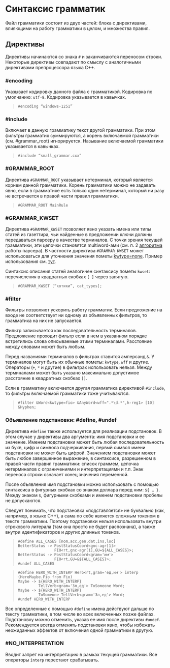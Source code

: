 # Синтаксис грамматик

Файл грамматики состоит из двух частей: блока с директивами, влияющими на работу грамматики в целом, и множества правил.


## Директивы <a name="directives"></a>

Директивы начинаются со знака `#` и заканчиваются переносом строки. Некоторые директивы совпадают по смыслу с аналогичными директивами препроцессора языка C++.

### #encoding

Указывает кодировку данного файла с грамматикой. Кодировка по умолчанию: `utf-8`. Кодировка указывается в кавычках.

> `#encoding “windows-1251”`

### #include

Включает в данную грамматику текст другой грамматики. При этом фильтры грамматик суммируются, а корень включаемой грамматики (см. #grammar_root) игнорируется. Называние включаемой грамматики указывается в кавычках.

> `#include “small_grammar.cxx”`

### #GRAMMAR_ROOT

Директива `#GRAMMAR_ROOT` указывает нетерминал, который является корнем данной грамматики. Корень грамматики можно не задавать явно, если в грамматике есть только один нетерминал, который ни разу не встречается в правой части правил грамматики.

> `#GRAMMAR_ROOT MainRule`

### #GRAMMAR_KWSET <a name="GRAMMAR_KWSET"></a>

Директива `#GRAMMAR_KWSET` позволяет явно указать имена или типы статей из газеттира, чьи найденные в предложении ключи должны передаваться парсеру в качестве терминалов. C точки зрения текущей грамматики, эти цепочки становятся multiword-ами (см. п. 2 [алгоритма](overview.md) работы парсера). В частности директива `#GRAMMAR_KWSET` может использоваться для уточнения значения пометы [kwtype=none](labels-limits.md#kwtype-none). Пример использования см. [тут](unobvious-solutions.md).

Синтаксис описания статей аналогичен синтаксису пометы `kwset`: перечисления в квадратных скобках `[ ]` через запятую.

> `#GRAMMAR_KWSET [“котики”, cat_types];`

### #filter

Фильтры позволяют ускорить работу грамматик. Если предложение на входе не соответствует ни одному из объявленных фильтров, то грамматика на них не запускается.

Фильтр записывается как последовательность терминалов. Предложение проходит фильтр если в нем в указанном порядке встретились слова описываемые этими терминалами. Расстояние между словами может быть любым.

Перед названиями терминалов в фильтрах ставится амперсанд `&`. У терминалов могут быть их обычные пометы: `kwtype`, `wff` и другие. Операторы (`+`, `*` и другие) в фильтрах использовать нельзя. Между терминалами может быть указано максимально допустимое расстояние в квадратных скобках `[]`.

Если в грамматику включается другая грамматика директивой `#include`, то фильтры включаемой грамматики тоже учитываются.

> `#filter &Word<kwtype=fio> &AnyWord<wff=".*\d.*",h-reg1> [10] &Hyphen;`

### Объявление подстановки: #define, #undef <a name="ad-substitution"></a>

Директива `#define` также используется для реализации подстановок. В этом случае у директивы два аргумента: имя подстановки и ее значение. Именем подстановки может быть любая последовательность из букв, цифр и символа подчеркивания, первый символ имени подстановки не может быть цифрой. Значением подстановки может быть любое завершенное выражение, в синтаксисе, разрешенном в правой части правил грамматики: список граммем, цепочка нетерминалов с ограничениями и интерпретациями и т.п. Знак переноса строки означает конец значения переменной.

После объявления имя подстановки можно использовать с помощью синтаксиса в фигурных скобках со знаком доллара перед ним: `${ … }`. Между знаком `$`, фигурными скобками и именем подстановки пробелы не допускаются.

Следует понимать, что подстановка «подставляется» не буквально (как, например, в языке C++), а сама по себе является сложным токеном в тексте грамматики. Поэтому подстановки нельзя использовать внутри строкового литерала (там она просто не будет распознана), а также внутри идентификаторов и других длинных токенов.

> ```no-highlight
> #define ALL_CASES [nom,acc,gen,dat,ins,loc]
> BetterStatus -> PostStatusCoord<gnc-agr[1]> 
>                 FIO<rt,gnc-agr[1],GU=${ALL_CASES}>;
> BetterStatus -> PostStatusCoord<gram='им'>
>                 FIO<rt,GU=&${ALL_CASES}>;
> #undef ALL_CASES
> ```

> ```no-highlight
> #define HERO_WITH_INTERP Hero<rt,gram='ед,им'> interp (HeroMaybe.Fio from Fio)
> Maybe -> ${HERO_WITH_INTERP} 
>          TellVerb<gram='3л,ед'> ToSomeone Word;
> Maybe -> ${HERO_WITH_INTERP} 
>          ToSomeone TellVerb<gram='3л,ед'> Word;
> #undef HERO_WITH_INTERP
> ```

Все определенные с помощью `#define` имена действуют дальше по тексту грамматики, в том числе во всех включенных позже файлах. Подстановку можно отменить, указав ее имя после директивы `#undef`. Рекомендуется всегда отменять подстановки явно, чтобы избежать неожиданных эффектов от включения одной грамматики в другую.

### #NO_INTERPRETATION

Вводит запрет на интерпретацию в рамках текущей грамматики. Все операторы `interp` перестают срабатывать.

